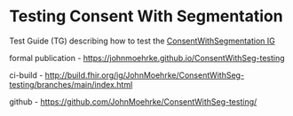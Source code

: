 # Testing Consent With Segmentation

Test Guide (TG) describing how to test the [ConsentWithSegmentation IG](http://johnmoehrke.github.io/ConsentWithSegmentation)

formal publication - https://johnmoehrke.github.io/ConsentWithSeg-testing

ci-build - http://build.fhir.org/ig/JohnMoehrke/ConsentWithSeg-testing/branches/main/index.html

github - https://github.com/JohnMoehrke/ConsentWithSeg-testing/
